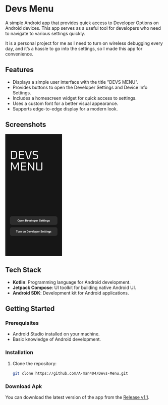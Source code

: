 <h1>Devs Menu</h1>

A simple Android app that provides quick access to Developer Options on Android devices. This app serves as a useful tool for developers who need to navigate to various settings quickly.

It is a personal project for me as I need to turn on wireless debugging every day, and it’s a hassle to go into the settings, so I made this app for convenience.

## Features

- Displays a simple user interface with the title "DEVS MENU".
- Provides buttons to open the Developer Settings and Device Info Settings.
- Includes a homescreen widget for quick access to settings.
- Uses a custom font for a better visual appearance.
- Supports edge-to-edge display for a modern look.

## Screenshots

<img src="./assets/developer.jpeg" alt="Devs Menu Preview" width="180"/>

## Tech Stack

- **Kotlin**: Programming language for Android development.
- **Jetpack Compose**: UI toolkit for building native Android UI.
- **Android SDK**: Development kit for Android applications.

## Getting Started

### Prerequisites

- Android Studio installed on your machine.
- Basic knowledge of Android development.

### Installation

1. Clone the repository:

   ```bash
   git clone https://github.com/A-man404/Devs-Menu.git


### Download Apk

You can download the latest version of the app from the [Release v1.1](https://github.com/A-man404/Devs_Menu/releases/tag/v1.1).
